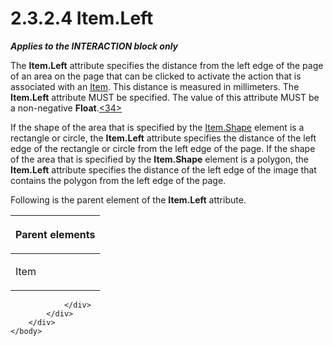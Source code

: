 <html dir="LTR" xmlns:mshelp="http://msdn.microsoft.com/mshelp" xmlns:ddue="http://ddue.schemas.microsoft.com/authoring/2003/5" xmlns:xlink="http://www.w3.org/1999/xlink" xmlns:tool="http://www.microsoft.com/tooltip">
    <head>
        <meta http-equiv="Content-Type" content="text/html; CHARSET=utf-8"></meta>
        <meta name="save" content="history"></meta>
        <title>2.3.2.4 Item.Left</title>
        <xml>
            <mshelp:toctitle title="2.3.2.4 Item.Left"></mshelp:toctitle>
            <mshelp:rltitle title="[MS-RGDI]: Item.Left"></mshelp:rltitle>
            <mshelp:keyword index="A" term="9cfd8d51-a6d6-42e6-b674-0373b30b0e19"></mshelp:keyword>
            <mshelp:attr name="DCSext.ContentType" value="open specification"></mshelp:attr>
            <mshelp:attr name="AssetID" value="9cfd8d51-a6d6-42e6-b674-0373b30b0e19"></mshelp:attr>
            <mshelp:attr name="TopicType" value="kbRef"></mshelp:attr>
            <mshelp:attr name="DCSext.Title" value="[MS-RGDI]: Item.Left" />
        </xml>
    </head>
    <body>
        <div id="header">
            <h1 class="heading">2.3.2.4 Item.Left</h1>
        </div>
        <div id="mainSection">
            <div id="mainBody">
                <div id="allHistory" class="saveHistory"></div>
                <div id="sectionSection0" class="section" name="collapseableSection">
                    

<p><b><i>Applies to the INTERACTION block only</i></b></p>

<p>The <b>Item.Left</b> attribute specifies the distance from
the left edge of the page of an area on the page that can be clicked to
activate the action that is associated with an <a href="70b141bd-23dd-432d-8849-d7f35dfcfff4.html">Item</a>. This distance is
measured in millimeters. The <b>Item.Left</b> attribute MUST be specified. The
value of this attribute MUST be a non-negative <b>Float</b>.<a id="Appendix_A_Target_34"></a><a href="5f16d945-e8a0-4cc3-9547-1c8f3e568219.html#Appendix_A_34" aria-label="Product behavior note 34">&lt;34&gt;</a></p>

<p>If the shape of the area that is specified by the <a href="f47703ff-7823-4fcd-827d-225d1a5df412.html">Item.Shape</a> element is a
rectangle or circle, the <b>Item.Left</b> attribute specifies the distance of
the left edge of the rectangle or circle from the left edge of the page. If the
shape of the area that is specified by the <b>Item.Shape</b> element is a
polygon, the <b>Item.Left</b> attribute specifies the distance of the left edge
of the image that contains the polygon from the left edge of the page.</p>

<p>Following is the parent element of the <b>Item.Left</b>
attribute.</p>

<table>
 <thead>
  <tr>
   <th>
   <p>Parent elements</p>
   </th>
  </tr>
 </thead>
 <tr>
  <td>
  <p>Item</p>
  </td>
 </tr>
</table>

<p> </p>


                </div>
            </div>
        </div>
    </body>
</html>